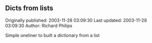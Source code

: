 ## Dicts from lists

Originally published: 2003-11-28 03:09:30
Last updated: 2003-11-28 03:09:30
Author: Richard Philips

Simple oneliner to built a dictionary from a list